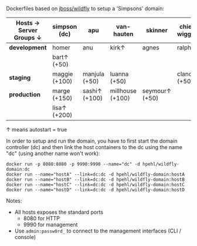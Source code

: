 Dockerfiles based on [jboss/wildfly](https://registry.hub.docker.com/u/jboss/wildfly/) to setup a 'Simpsons' domain:

| Hosts&nbsp;&rarr;<br>Server Groups&nbsp;&darr; | simpson (dc)      | apu                | van-hauten       | skinner        | chief-wiggum |
|------------------------------------------------|-------------------|--------------------|------------------|----------------|--------------|
| **development**                                | homer             | anu                | kirk&uarr;       | agnes          | ralph&uarr;  |
|                                                | bart&uarr; (+50)  |                    |                  |                |              |
| **staging**                                    | maggie (+100)     | manjula (+50)      | luanna (+50)     |                | clancy (+50) |
| **production**                                 | marge (+150)      | sashi&uarr; (+100) | millhouse (+100) | seymour↑ (+50) |              |
|                                                | lisa&uarr; (+200) |                    |                  |                |              |

&uarr; means autostart = true

In order to setup and run the domain, you have to first start the domain controller (dc) and then link the host containers to the dc using the name "dc" (using another name won't work):

    docker run -p 8080:8080 -p 9990:9990 --name="dc" -d hpehl/wildfly-domain:dc
    docker run --name="hostA" --link=dc:dc -d hpehl/wildfly-domain:hostA
    docker run --name="hostB" --link=dc:dc -d hpehl/wildfly-domain:hostB
    docker run --name="hostC" --link=dc:dc -d hpehl/wildfly-domain:hostC
    docker run --name="hostD" --link=dc:dc -d hpehl/wildfly-domain:hostD

Notes:

- All hosts exposes the standard ports
  - 8080 for HTTP
  - 9990 for management
- Use `admin:passw0rd_` to connect to the management interfaces (CLI / console)
